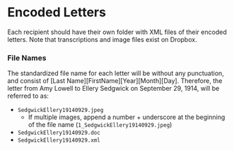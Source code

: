 # Encoded Letters

Each recipient should have their own folder with XML files of their encoded letters. Note that transcriptions and image files exist on Dropbox. 

### File Names
The standardized file name for each letter will be without any punctuation, and consist of [Last Name][FirstName][Year][Month][Day]. Therefore, the letter from Amy Lowell to Ellery Sedgwick on September 29, 1914, will be referred to as:
  - ```SedgwickEllery19140929.jpeg```
    - If multiple images, append a number + underscore at the beginning of the file name (```1_SedgwickEllery19140929.jpeg```)
  - ```SedgwickEllery19140929.doc```
  - ```SedgwickEllery19140929.xml```
